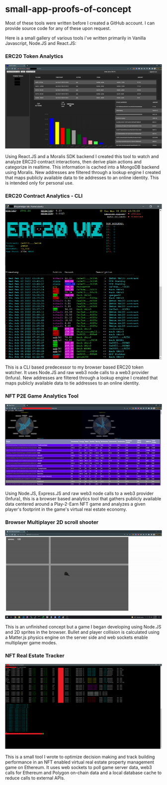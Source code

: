 # small-app-proofs-of-concept
 Most of these tools were written before I created a GitHub account. I can provide source code for any of these upon request.
 
Here is a small gallery of various tools i've written primarily in Vanilla Javascript, Node.JS and React.JS:

### ERC20 Token Analytics
![ERC20-analytics](https://github.com/bradj00/small-app-proofs-of-concept/blob/main/screenshots/ERC20%20contract%20browser%20analytics.png?raw=true)

Using React.JS and a Moralis SDK backend I created this tool to watch and analyze ERC20 contract interactions, then derive plain actions and categorize in realtime. This information is cached into a MongoDB backend using Moralis. New addresses are filtered through a lookup engine I created that maps publicly available data to tie addresses to an online identity. This is intended only for personal use. 

### ERC20 Contract Analytics - CLI 
![ERC20-contractWatcher](https://github.com/bradj00/small-app-proofs-of-concept/blob/main/screenshots/ERC20%20contract%20watch.png?raw=true)

This is a CLI based predecessor to my browser based ERC20 token watcher. It uses Node.JS and raw web3 node calls to a web3 provider (Infura). New addresses are filtered through a lookup engine I created that maps publicly available data to tie addresses to an online identity. 

### NFT P2E Game Analytics Tool
![NFT p2e game analytics](https://github.com/bradj00/small-app-proofs-of-concept/blob/main/screenshots/p2e%20NFT%20deeper%20game%20analytics%20and%20power%20assessments.png?raw=true)

Using Node.JS, Express.JS and raw web3 node calls to a web3 provider (Infura), this is a browser based analytics tool that gathers publicly available data centered around a Play-2-Earn NFT game and analyzes a given player's footprint in the game's virtual real estate economy.

### Browser Multiplayer 2D scroll shooter
![NFT browser shooter](https://github.com/bradj00/small-app-proofs-of-concept/blob/main/screenshots/browser_shooter.gif?raw=true)

This is an unfinished concept but a game I began developing using Node.JS and 2D sprites in the browser. Bullet and player collision is calculated using a Matter.js physics engine on the server side and web sockets enable multiplayer game modes. 

### NFT Real Estate Tracker
![real estate tracker](https://github.com/bradj00/small-app-proofs-of-concept/blob/main/screenshots/p2e%20NFT%20analytics%20tracking%20tool.png?raw=true)

This is a small tool I wrote to optimize decision making and track building performance in an NFT enabled virtual real estate property management game on Ethereum. It uses web sockets to poll game server data, web3 calls for Ethereum and Polygon on-chain data and a local database cache to reduce calls to external APIs. 









